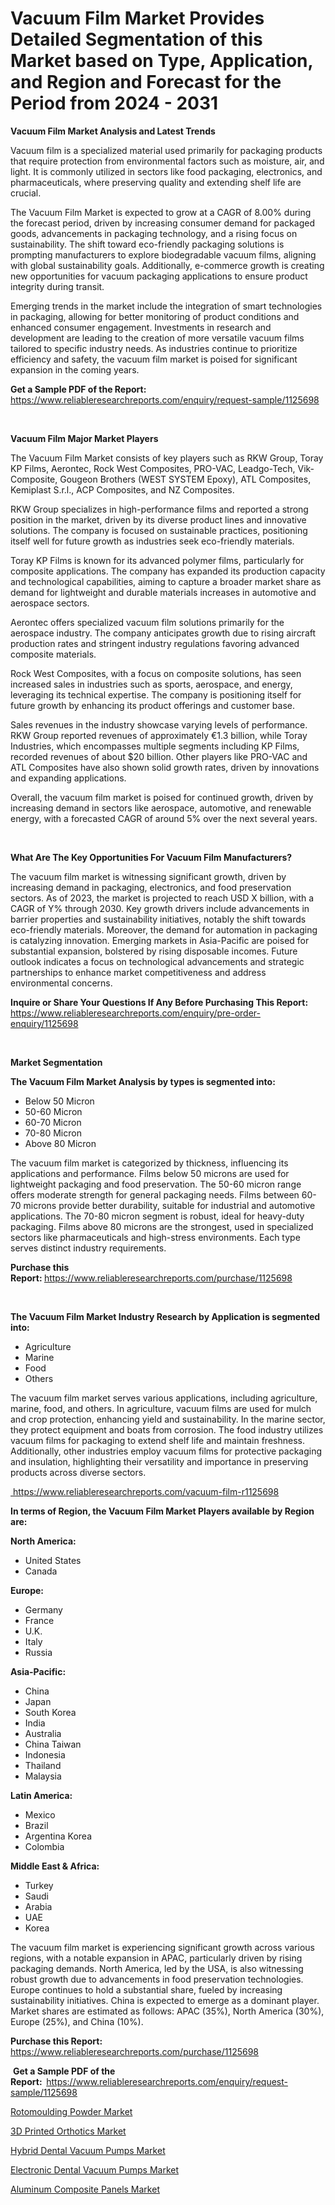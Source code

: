 <p><h1>Vacuum Film Market Provides Detailed Segmentation of this Market based on Type, Application, and Region and Forecast for the Period from 2024 - 2031</h1></p><p><strong>Vacuum Film Market Analysis and Latest Trends</strong></p>
<p><p>Vacuum film is a specialized material used primarily for packaging products that require protection from environmental factors such as moisture, air, and light. It is commonly utilized in sectors like food packaging, electronics, and pharmaceuticals, where preserving quality and extending shelf life are crucial. </p><p>The Vacuum Film Market is expected to grow at a CAGR of 8.00% during the forecast period, driven by increasing consumer demand for packaged goods, advancements in packaging technology, and a rising focus on sustainability. The shift toward eco-friendly packaging solutions is prompting manufacturers to explore biodegradable vacuum films, aligning with global sustainability goals. Additionally, e-commerce growth is creating new opportunities for vacuum packaging applications to ensure product integrity during transit.</p><p>Emerging trends in the market include the integration of smart technologies in packaging, allowing for better monitoring of product conditions and enhanced consumer engagement. Investments in research and development are leading to the creation of more versatile vacuum films tailored to specific industry needs. As industries continue to prioritize efficiency and safety, the vacuum film market is poised for significant expansion in the coming years.</p></p>
<p><strong>Get a Sample PDF of the Report:&nbsp;</strong> <a href="https://www.reliableresearchreports.com/enquiry/request-sample/1125698?utm_campaign=31&utm_medium=2&utm_source=Github&utm_content=ia&utm_term=06112024&utm_id=vacuum-film">https://www.reliableresearchreports.com/enquiry/request-sample/1125698</a></p>
<p>&nbsp;</p>
<p><strong>Vacuum Film Major Market Players</strong></p>
<p><p>The Vacuum Film Market consists of key players such as RKW Group, Toray KP Films, Aerontec, Rock West Composites, PRO-VAC, Leadgo-Tech, Vik-Composite, Gougeon Brothers (WEST SYSTEM Epoxy), ATL Composites, Kemiplast S.r.l., ACP Composites, and NZ Composites. </p><p>RKW Group specializes in high-performance films and reported a strong position in the market, driven by its diverse product lines and innovative solutions. The company is focused on sustainable practices, positioning itself well for future growth as industries seek eco-friendly materials.</p><p>Toray KP Films is known for its advanced polymer films, particularly for composite applications. The company has expanded its production capacity and technological capabilities, aiming to capture a broader market share as demand for lightweight and durable materials increases in automotive and aerospace sectors.</p><p>Aerontec offers specialized vacuum film solutions primarily for the aerospace industry. The company anticipates growth due to rising aircraft production rates and stringent industry regulations favoring advanced composite materials.</p><p>Rock West Composites, with a focus on composite solutions, has seen increased sales in industries such as sports, aerospace, and energy, leveraging its technical expertise. The company is positioning itself for future growth by enhancing its product offerings and customer base.</p><p>Sales revenues in the industry showcase varying levels of performance. RKW Group reported revenues of approximately €1.3 billion, while Toray Industries, which encompasses multiple segments including KP Films, recorded revenues of about $20 billion. Other players like PRO-VAC and ATL Composites have also shown solid growth rates, driven by innovations and expanding applications.</p><p>Overall, the vacuum film market is poised for continued growth, driven by increasing demand in sectors like aerospace, automotive, and renewable energy, with a forecasted CAGR of around 5% over the next several years.</p></p>
<p>&nbsp;</p>
<p><strong>What Are The Key Opportunities For Vacuum Film Manufacturers?</strong></p>
<p><p>The vacuum film market is witnessing significant growth, driven by increasing demand in packaging, electronics, and food preservation sectors. As of 2023, the market is projected to reach USD X billion, with a CAGR of Y% through 2030. Key growth drivers include advancements in barrier properties and sustainability initiatives, notably the shift towards eco-friendly materials. Moreover, the demand for automation in packaging is catalyzing innovation. Emerging markets in Asia-Pacific are poised for substantial expansion, bolstered by rising disposable incomes. Future outlook indicates a focus on technological advancements and strategic partnerships to enhance market competitiveness and address environmental concerns.</p></p>
<p><strong>Inquire or Share Your Questions If Any Before Purchasing This Report:</strong> <a href="https://www.reliableresearchreports.com/enquiry/pre-order-enquiry/1125698?utm_campaign=31&utm_medium=2&utm_source=Github&utm_content=ia&utm_term=06112024&utm_id=vacuum-film">https://www.reliableresearchreports.com/enquiry/pre-order-enquiry/1125698</a></p>
<p>&nbsp;</p>
<p><strong>Market Segmentation</strong></p>
<p><strong>The Vacuum Film Market Analysis by types is segmented into:</strong></p>
<p><ul><li>Below 50 Micron</li><li>50-60 Micron</li><li>60-70 Micron</li><li>70-80 Micron</li><li>Above 80 Micron</li></ul></p>
<p><p>The vacuum film market is categorized by thickness, influencing its applications and performance. Films below 50 microns are used for lightweight packaging and food preservation. The 50-60 micron range offers moderate strength for general packaging needs. Films between 60-70 microns provide better durability, suitable for industrial and automotive applications. The 70-80 micron segment is robust, ideal for heavy-duty packaging. Films above 80 microns are the strongest, used in specialized sectors like pharmaceuticals and high-stress environments. Each type serves distinct industry requirements.</p></p>
<p><strong>Purchase this Report:&nbsp;</strong><a href="https://www.reliableresearchreports.com/purchase/1125698?utm_campaign=31&utm_medium=2&utm_source=Github&utm_content=ia&utm_term=06112024&utm_id=vacuum-film">https://www.reliableresearchreports.com/purchase/1125698</a></p>
<p>&nbsp;</p>
<p><strong>The Vacuum Film Market Industry Research by Application is segmented into:</strong></p>
<p><ul><li>Agriculture</li><li>Marine</li><li>Food</li><li>Others</li></ul></p>
<p><p>The vacuum film market serves various applications, including agriculture, marine, food, and others. In agriculture, vacuum films are used for mulch and crop protection, enhancing yield and sustainability. In the marine sector, they protect equipment and boats from corrosion. The food industry utilizes vacuum films for packaging to extend shelf life and maintain freshness. Additionally, other industries employ vacuum films for protective packaging and insulation, highlighting their versatility and importance in preserving products across diverse sectors.</p></p>
<p><a href="https://www.reliableresearchreports.com/vacuum-film-r1125698?utm_campaign=31&utm_medium=2&utm_source=Github&utm_content=ia&utm_term=06112024&utm_id=vacuum-film">&nbsp;https://www.reliableresearchreports.com/vacuum-film-r1125698</a></p>
<p><strong>In terms of Region, the Vacuum Film Market Players available by Region are:</strong></p>
<p>
    <p> <strong> North America: </strong>
        <ul>
            <li>United States</li>
            <li>Canada</li>
        </ul>
        </p> 
    <p> <strong> Europe: </strong>
        <ul>
            <li>Germany</li>
            <li>France</li>
            <li>U.K.</li>
            <li>Italy</li>
            <li>Russia</li>
        </ul>
        </p> 
    <p> <strong> Asia-Pacific: </strong>
        <ul>
            <li>China</li>
            <li>Japan</li>
            <li>South Korea</li>
            <li>India</li>
            <li>Australia</li>
            <li>China Taiwan</li>
            <li>Indonesia</li>
            <li>Thailand</li>
            <li>Malaysia</li>
        </ul>
        </p> 
    <p> <strong> Latin America: </strong>
        <ul>
            <li>Mexico</li>
            <li>Brazil</li>
            <li>Argentina Korea</li>
            <li>Colombia</li>
        </ul>
        </p> 
    <p> <strong> Middle East & Africa: </strong>
        <ul>
            <li>Turkey</li>
            <li>Saudi</li>
            <li>Arabia</li>
            <li>UAE</li>
            <li>Korea</li>
        </ul>
    </p>
    </p>
<p><p>The vacuum film market is experiencing significant growth across various regions, with a notable expansion in APAC, particularly driven by rising packaging demands. North America, led by the USA, is also witnessing robust growth due to advancements in food preservation technologies. Europe continues to hold a substantial share, fueled by increasing sustainability initiatives. China is expected to emerge as a dominant player. Market shares are estimated as follows: APAC (35%), North America (30%), Europe (25%), and China (10%).</p></p>
<p><strong>Purchase this Report: </strong><a href="https://www.reliableresearchreports.com/purchase/1125698?utm_campaign=31&utm_medium=2&utm_source=Github&utm_content=ia&utm_term=06112024&utm_id=vacuum-film">https://www.reliableresearchreports.com/purchase/1125698</a></p>
<p>&nbsp;<strong>Get a Sample PDF of the Report:&nbsp;&nbsp;</strong><a href="https://www.reliableresearchreports.com/enquiry/request-sample/1125698?utm_campaign=31&utm_medium=2&utm_source=Github&utm_content=ia&utm_term=06112024&utm_id=vacuum-film">https://www.reliableresearchreports.com/enquiry/request-sample/1125698</a></p>
<p><strong></strong></p>
<p><p><a href="https://github.com/cristy9x9bur/Market-Research-Report-List-1/blob/main/rotomoulding-powder-market.md?utm_campaign=31&utm_medium=2&utm_source=Github&utm_content=ia&utm_term=06112024&utm_id=vacuum-film">Rotomoulding Powder Market</a></p><p><a href="https://issuu.com/reportprime-2/docs/3d-printed-orthotics-market-size-20_0cca632044d9c4?utm_campaign=31&utm_medium=2&utm_source=Github&utm_content=ia&utm_term=06112024&utm_id=vacuum-film">3D Printed Orthotics Market</a></p><p><a href="https://www.linkedin.com/pulse/pioneering-growth-analyzing-global-hybrid-dental-vacuum-pumps-ebflc?utm_campaign=31&utm_medium=2&utm_source=Github&utm_content=ia&utm_term=06112024&utm_id=vacuum-film">Hybrid Dental Vacuum Pumps Market</a></p><p><a href="https://www.linkedin.com/pulse/global-electronic-dental-vacuum-pumps-market-focus-product-vcdzc?utm_campaign=31&utm_medium=2&utm_source=Github&utm_content=ia&utm_term=06112024&utm_id=vacuum-film">Electronic Dental Vacuum Pumps Market</a></p><p><a href="https://github.com/isbel3opkkem/Market-Research-Report-List-1/blob/main/aluminum-composite-panels-market.md?utm_campaign=31&utm_medium=2&utm_source=Github&utm_content=ia&utm_term=06112024&utm_id=vacuum-film">Aluminum Composite Panels Market</a></p></p>